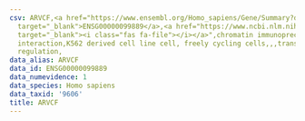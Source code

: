 ```yaml
---
csv: ARVCF,<a href="https://www.ensembl.org/Homo_sapiens/Gene/Summary?db=core;g=ENSG00000099889"
  target="_blank">ENSG00000099889</a>,<a href="https://www.ncbi.nlm.nih.gov/pubmed/23959860"
  target="_blank"><i class="fas fa-file"></i></a>",chromatin immunoprecipitation assay,direct
  interaction,K562 derived cell line cell, freely cycling cells,,,transcriptional
  regulation,
data_alias: ARVCF
data_id: ENSG00000099889
data_numevidence: 1
data_species: Homo sapiens
data_taxid: '9606'
title: ARVCF
---
```

